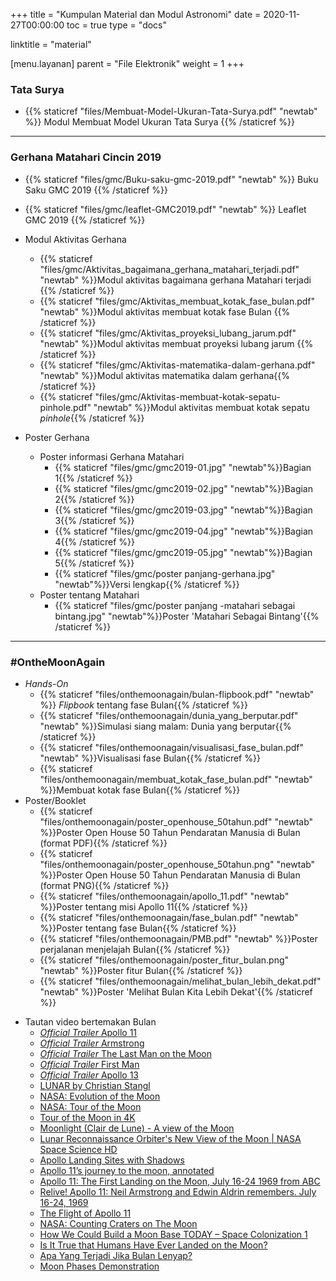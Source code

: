 +++
title = "Kumpulan Material dan Modul Astronomi"
date = 2020-11-27T00:00:00
toc = true
type = "docs"

linktitle = "material"

[menu.layanan]
    parent = "File Elektronik"
    weight = 1
+++

### Tata Surya
* {{% staticref "files/Membuat-Model-Ukuran-Tata-Surya.pdf" "newtab" %}} Modul Membuat Model Ukuran Tata Surya {{% /staticref %}}
---
### Gerhana Matahari Cincin 2019
* {{% staticref "files/gmc/Buku-saku-gmc-2019.pdf" "newtab" %}} Buku Saku GMC 2019 {{% /staticref %}}
* {{% staticref "files/gmc/leaflet-GMC2019.pdf" "newtab" %}} Leaflet GMC 2019 {{% /staticref %}}
* Modul Aktivitas Gerhana
    - {{% staticref "files/gmc/Aktivitas_bagaimana_gerhana_matahari_terjadi.pdf" "newtab" %}}Modul aktivitas bagaimana gerhana Matahari terjadi {{% /staticref %}}
    - {{% staticref "files/gmc/Aktivitas_membuat_kotak_fase_bulan.pdf" "newtab" %}}Modul aktivitas membuat kotak fase Bulan {{% /staticref %}}
    - {{% staticref "files/gmc/Aktivitas_proyeksi_lubang_jarum.pdf" "newtab" %}}Modul aktivitas membuat proyeksi lubang jarum {{% /staticref %}}
    - {{% staticref "files/gmc/Aktivitas-matematika-dalam-gerhana.pdf" "newtab" %}}Modul aktivitas matematika dalam gerhana{{% /staticref %}}
    - {{% staticref "files/gmc/Aktivitas-membuat-kotak-sepatu-pinhole.pdf" "newtab" %}}Modul aktivitas membuat kotak sepatu *pinhole*{{% /staticref %}}

* Poster Gerhana
    - Poster informasi Gerhana Matahari
        - {{% staticref "files/gmc/gmc2019-01.jpg" "newtab"%}}Bagian 1{{% /staticref %}}
        - {{% staticref "files/gmc/gmc2019-02.jpg" "newtab"%}}Bagian 2{{% /staticref %}}
        - {{% staticref "files/gmc/gmc2019-03.jpg" "newtab"%}}Bagian 3{{% /staticref %}}
        - {{% staticref "files/gmc/gmc2019-04.jpg" "newtab"%}}Bagian 4{{% /staticref %}}
        - {{% staticref "files/gmc/gmc2019-05.jpg" "newtab"%}}Bagian 5{{% /staticref %}}
        - {{% staticref "files/gmc/poster panjang-gerhana.jpg" "newtab"%}}Versi lengkap{{% /staticref %}}
    - Poster tentang Matahari
        -  {{% staticref "files/gmc/poster panjang -matahari sebagai bintang.jpg" "newtab"%}}Poster 'Matahari Sebagai Bintang'{{% /staticref %}}
---
### #OntheMoonAgain

- *Hands-On*
    - {{% staticref "files/onthemoonagain/bulan-flipbook.pdf" "newtab" %}} *Flipbook*  tentang fase Bulan{{% /staticref %}}
    - {{% staticref "files/onthemoonagain/dunia_yang_berputar.pdf" "newtab" %}}Simulasi siang malam: Dunia yang berputar{{% /staticref %}}
    - {{% staticref "files/onthemoonagain/visualisasi_fase_bulan.pdf" "newtab" %}}Visualisasi fase Bulan{{% /staticref %}}
    - {{% staticref "files/onthemoonagain/membuat_kotak_fase_bulan.pdf" "newtab" %}}Membuat kotak fase Bulan{{% /staticref %}}
-  Poster/Booklet
    - {{% staticref "files/onthemoonagain/poster_openhouse_50tahun.pdf" "newtab" %}}Poster Open House 50 Tahun Pendaratan Manusia di Bulan (format PDF){{% /staticref %}}
    - {{% staticref "files/onthemoonagain/poster_openhouse_50tahun.png" "newtab" %}}Poster Open House 50 Tahun Pendaratan Manusia di Bulan (format PNG){{% /staticref %}}
    - {{% staticref "files/onthemoonagain/apollo_11.pdf" "newtab" %}}Poster tentang misi Apollo 11{{% /staticref %}}
    - {{% staticref "files/onthemoonagain/fase_bulan.pdf" "newtab" %}}Poster tentang fase Bulan{{% /staticref %}}
    - {{% staticref "files/onthemoonagain/PMB.pdf" "newtab" %}}Poster perjalanan menjelajah Bulan{{% /staticref %}}
    - {{% staticref "files/onthemoonagain/poster_fitur_bulan.png" "newtab" %}}Poster fitur Bulan{{% /staticref %}}
    - {{% staticref "files/onthemoonagain/melihat_bulan_lebih_dekat.pdf" "newtab" %}}Poster 'Melihat Bulan Kita Lebih Dekat'{{% /staticref %}}
* Tautan video bertemakan Bulan
    - <a href="https://www.youtube.com/watch?v=3Co8Z8BQgWc" target=_blank>*Official Trailer* Apollo 11</a>
    - <a href="https://www.youtube.com/watch?v=fbvuciKeBgw" target=_blank> *Official Trailer* Armstrong</a>
    - <a href="https://www.imdb.com/videoplayer/vi798799129?playlistId=tt3219604&ref_=tt_ov_vi" target=_blank>*Official Trailer* The Last Man on the Moon</a>
    - <a href="https://www.youtube.com/watch?v=w4GtJB5WAlQ" target=_blank>*Official Trailer* First Man</a>
    - <a href="https://www.imdb.com/title/tt0112384/videoplayer/vi1605828889?ref_=tt_ov_vi" target=_blank>*Official Trailer* Apollo 13</a>
    - <a href="https://www.youtube.com/watch?v=1UfqX8DBF3g" target=_blank>LUNAR by Christian Stangl</a>
    - <a href="https://www.youtube.com/watch?v=UIKmSQqp8wY" target=_blank>NASA: Evolution of the Moon</a>
    - <a href="https://www.youtube.com/watch?v=2iSZMv64wuU" target=_blank>NASA: Tour of the Moon</a>
    - <a href="https://www.youtube.com/watch?v=nr5Pj6GQL2o" target=_blank>Tour of the Moon in 4K</a>
    - <a href="https://www.youtube.com/watch?v=7SEydzpBvHU" target=_blank>Moonlight (Clair de Lune) - A view of the Moon</a>
    - <a href="https://www.youtube.com/watch?v=VnkCePA-Tac" target=_blank>Lunar Reconnaissance Orbiter's New View of the Moon | NASA Space Science HD</a>
    - <a href="https://svs.gsfc.nasa.gov/3620" target=_blank>Apollo Landing Sites with Shadows</a>
    - <a href="https://www.youtube.com/watch?v=OCjhCL2iqlQ" target=_blank>Apollo 11’s journey to the moon, annotated</a>
    - <a href="https://www.youtube.com/watch?v=N9tIX5-dq3E" target=_blank>Apollo 11: The First Landing on the Moon, July 16-24 1969 from ABC</a>
    - <a href="https://www.youtube.com/watch?v=Ee5IxnaXR3Y" target=_blank>Relive! Apollo 11: Neil Armstrong and Edwin Aldrin remembers. July 16-24, 1969</a>
    - <a href="https://www.youtube.com/watch?v=qUe5IpDBcsM" target=_blank>The Flight of Apollo 11</a>
    - <a href="https://www.nasa.gov/mission_pages/LRO/videos/index.html" target=_blank>NASA: Counting Craters on The Moon</a>
    - <a href="https://www.youtube.com/watch?v=NtQkz0aRDe8" target=_blank>How We Could Build a Moon Base TODAY – Space Colonization 1</a>
    - <a href="https://www.youtube.com/watch?v=T9ttUfGG7EE" target=_blank>Is It True that Humans Have Ever Landed on the Moon?</a>
    - <a href="https://www.youtube.com/watch?v=iyJeozHhvJI" target=_blank>Apa Yang Terjadi Jika Bulan Lenyap?</a>
    - <a href="https://www.youtube.com/watch?v=wz01pTvuMa0" target=_blank>Moon Phases Demonstration</a>

